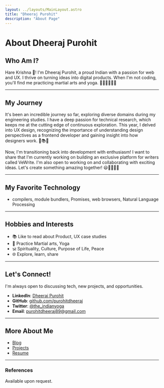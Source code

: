 ```yaml
---
layout: ../layouts/MainLayout.astro
title: "Dheeraj Purohit"
description: "About Page"
---
```


# About Dheeraj Purohit

## Who Am I?

Hare Krishna 🙏! I'm Dheeraj Purohit, a proud Indian with a passion for web and UX. I thrive on turning ideas into digital products. When I'm not coding, you'll find me practicing martial arts and yoga. 🌟👨‍💻🥋🧘‍♂️

---

## My Journey

It's been an incredible journey so far, exploring diverse domains during my engineering studies. I have a deep passion for technical research, which keeps me at the cutting edge of continuous exploration. This year, I delved into UX design, recognizing the importance of understanding design perspectives as a frontend developer and gaining insight into how designers work. 🚀📚💡

Now, I'm transitioning back into development with enthusiasm! I want to share that I'm currently working on building an exclusive platform for writers called VeWrite. I'm also open to working on and collaborating with exciting ideas. Let's create something amazing together! 😃👨‍💻📝🤝

---

## My Favorite Technology 
- compilers, module bundlers, Promises, web browsers, Natural Language Processing

---


## Hobbies and Interests

- 📚 Like to read about Product, UX case studies
- 🥋 Practice Martial arts, Yoga
- 🕉️ Spirituality, Culture, Purpose of Life, Peace
- 🌐 Explore, learn, share

---

## Let's Connect!

I'm always open to discussing tech, new projects, and opportunities.

- **LinkedIn**: [Dheeraj Purohit](https://www.linkedin.com/in/dheeraj-purohit-79ba4a168/)
- **GitHub**: [github.com/purohitdheeraj](https://github.com/purohitdheeraj)
- **Twitter**: [@the_indianyoga](https://twitter.com/the_indianyoga)
- **Email**: purohitdheeraj89@gmail.com

---

## More About Me

- [Blog](https://peerlist.io/purohitdheeraj)
- [Projects](https://peerlist.io/purohitdheeraj)
- [Resume](https://drive.google.com/file/d/14vLE9cqD9Nz0eDPxkDuKklGnXnU1MnfX/view)

---

### References

Available upon request.